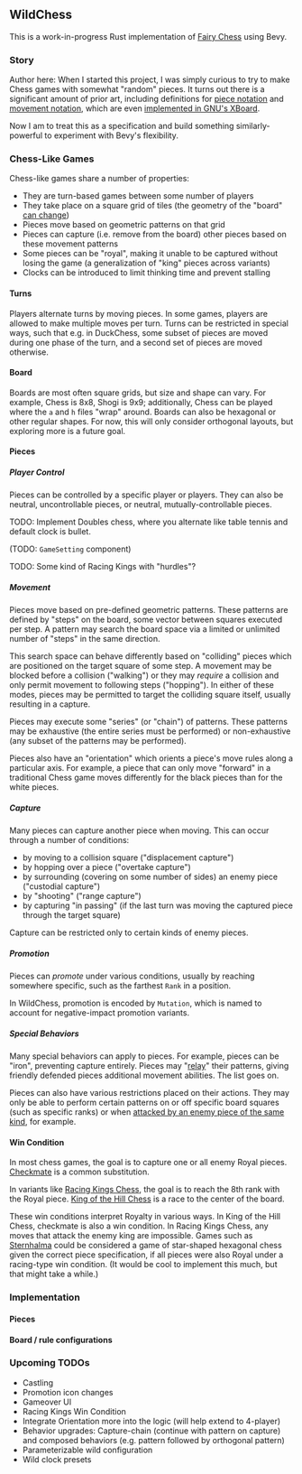 ## WildChess

This is a work-in-progress Rust implementation of
[Fairy Chess](https://en.wikipedia.org/wiki/Fairy_chess) using Bevy.

### Story

Author here: When I started this project, I was simply curious to try to make
Chess games with somewhat "random" pieces. It turns out there is a significant
amount of prior art, including definitions for
[piece notation](https://en.wikipedia.org/wiki/Betza%27s_funny_notation) and
[movement notation](https://en.wikipedia.org/wiki/Fairy_chess_piece#Parlett's_movement_notation),
which are even
[implemented in GNU's XBoard](https://www.gnu.org/software/xboard/Betza.html).

Now I am to treat this as a specification and build something similarly-powerful
to experiment with Bevy's flexibility.

### Chess-Like Games

Chess-like games share a number of properties:

- They are turn-based games between some number of players
- They take place on a square grid of tiles (the geometry of the "board"
  [can change](https://en.wikipedia.org/wiki/Fairy_chess#Types_of_fairy_chess_problems))
- Pieces move based on geometric patterns on that grid
- Pieces can capture (i.e. remove from the board) other pieces based on these
  movement patterns
- Some pieces can be "royal", making it unable to be captured without losing the
  game (a generalization of "king" pieces across variants)
- Clocks can be introduced to limit thinking time and prevent stalling

#### Turns

Players alternate turns by moving pieces. In some games, players are allowed to
make multiple moves per turn. Turns can be restricted in special ways, such that
e.g. in DuckChess, some subset of pieces are moved during one phase of the turn,
and a second set of pieces are moved otherwise.

#### Board

Boards are most often square grids, but size and shape can vary. For example,
Chess is 8x8, Shogi is 9x9; additionally, Chess can be played where the `a` and
`h` files "wrap" around. Boards can also be hexagonal or other regular shapes.
For now, this will only consider orthogonal layouts, but exploring more is a
future goal.

#### Pieces

##### Player Control

Pieces can be controlled by a specific player or players. They can also be
neutral, uncontrollable pieces, or neutral, mutually-controllable pieces.

TODO: Implement Doubles chess, where you alternate like table tennis and default
clock is bullet.

(TODO: `GameSetting` component)

TODO: Some kind of Racing Kings with "hurdles"?

##### Movement

Pieces move based on pre-defined geometric patterns. These patterns are defined
by "steps" on the board, some vector between squares executed per step. A
pattern may search the board space via a limited or unlimited number of "steps"
in the same direction.

This search space can behave differently based on "colliding" pieces which are
positioned on the target square of some step. A movement may be blocked before a
collision ("walking") or they may _require_ a collision and only permit movement
to following steps ("hopping"). In either of these modes, pieces may be
permitted to target the colliding square itself, usually resulting in a capture.

Pieces may execute some "series" (or "chain") of patterns. These patterns may be
exhaustive (the entire series must be performed) or non-exhaustive (any subset
of the patterns may be performed).

Pieces also have an "orientation" which orients a piece's move rules along a
particular axis. For example, a piece that can only move "forward" in a
traditional Chess game moves differently for the black pieces than for the white
pieces.

##### Capture

Many pieces can capture another piece when moving. This can occur through a
number of conditions:

- by moving to a collision square ("displacement capture")
- by hopping over a piece ("overtake capture")
- by surrounding (covering on some number of sides) an enemy piece ("custodial
  capture")
- by "shooting" ("range capture")
- by capturing "in passing" (if the last turn was moving the captured piece
  through the target square)

Capture can be restricted only to certain kinds of enemy pieces.

##### Promotion

Pieces can _promote_ under various conditions, usually by reaching somewhere
specific, such as the farthest `Rank` in a position.

In WildChess, promotion is encoded by `Mutation`, which is named to account for
negative-impact promotion variants.

##### Special Behaviors

Many special behaviors can apply to pieces. For example, pieces can be "iron",
preventing capture entirely. Pieces may
"[relay](https://en.wikipedia.org/wiki/Knight_relay_chess)" their patterns,
giving friendly defended pieces additional movement abilities. The list goes on.

Pieces can also have various restrictions placed on their actions. They may only
be able to perform certain patterns on or off specific board squares (such as
specific ranks) or when
[attacked by an enemy piece of the same kind](https://en.wikipedia.org/wiki/Madrasi_chess),
for example.

#### Win Condition

In most chess games, the goal is to capture one or all enemy Royal pieces.
[Checkmate](https://en.wikipedia.org/wiki/Checkmate) is a common substitution.

In variants like [Racing Kings Chess](https://lichess.org/variant/racingKings),
the goal is to reach the 8th rank with the Royal piece.
[King of the Hill Chess](https://lichess.org/variant/kingOfTheHill) is a race to
the center of the board.

These win conditions interpret Royalty in various ways. In King of the Hill
Chess, checkmate is also a win condition. In Racing Kings Chess, any moves that
attack the enemy king are impossible. Games such as
[Sternhalma](https://en.wikipedia.org/wiki/Sternhalma) could be considered a
game of star-shaped hexagonal chess given the correct piece specification, if
all pieces were also Royal under a racing-type win condition. (It would be cool
to implement this much, but that might take a while.)

### Implementation

#### Pieces

#### Board / rule configurations

### Upcoming TODOs

- Castling
- Promotion icon changes
- Gameover UI
- Racing Kings Win Condition
- Integrate Orientation more into the logic (will help extend to 4-player)
- Behavior upgrades: Capture-chain (continue with pattern on capture) and
  composed behaviors (e.g. pattern followed by orthogonal pattern)
- Parameterizable wild configuration
- Wild clock presets
